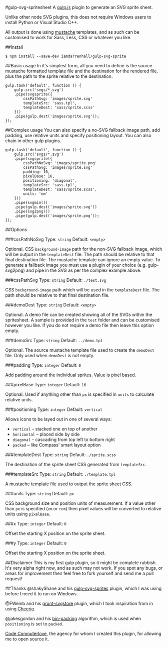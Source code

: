 #gulp-svg-spritesheet
A [gulp.js](http://gulpjs.com/) plugin to generate an SVG sprite sheet. 

Unlike other node SVG plugins, this does not require Windows users to install Python or Visual Studio C++. 

All output is done using [mustache](http://mustache.github.io/) templates, and as such can be customised to work for Sass, Less, CSS or whatever you like. 

##Install
```
$ npm install --save-dev iamdarrenhall/gulp-svg-sprite
```

##Basic usage
In it's simplest form, all you need to define is the source mustache formatted template file and the destination for the rendered file, plus the path to the sprite relative to the destination. 
```
gulp.task('default', function () {
    gulp.src('svgs/*.svg')
    .pipe(svgsprite({
        cssPathSvg: 'images/sprite.svg'
        templateSrc: 'sass.tpl',
        templateDest: 'sass/sprite.scss'
    }))
    .pipe(gulp.dest('images/sprite.svg'));
});
```

##Complex usage
You can also specify a no-SVG fallback image path, add padding, use relative units and specify positioning layout. You can also chain in other gulp plugins.
```
gulp.task('default', function () {
    gulp.src('svgs/*.svg')
    .pipe(svgsprite({
        cssPathNoSvg: 'images/sprite.png'
        cssPathSvg: 'images/sprite.svg'
        padding: 10,
        pixelBase: 16,
        positioning: 'diagonal',
        templateSrc: 'sass.tpl',
        templateDest: 'sass/sprite.scss',
        units: 'em'
    }))
    .pipe(svgmin())
    .pipe(gulp.dest('images/sprite.svg'))
    .pipe(svg2png())
    .pipe(gulp.dest('images/sprite.png'));
});
```

##Options

###cssPathNoSvg
Type: `string` 
Default: `<empty>` 

Optional. CSS `background-image` path for the non-SVG fallback image, which will be output in the `templateDest` file. The path should be relative to that final destination file. The mustache template can ignore an empty value. To generate a fallback image you must use a plugin of your choice (e.g. gulp-svg2png) and pipe in the SVG as per the complex example above.

###cssPathSvg
Type: `string` 
Default: `./test.svg` 

CSS `background-image` path which will be used in the `templateDest` file. The path should be relative to that final destination file.

###demoDest
Type: `string` 
Default: `<empty>` 

Optional. A demo file can be created showing all of the SVGs within the spritesheet. A sample is provided in the `test` folder and can be customised however you like. If you do not require a demo file then leave this option empty.

###demoSrc
Type: `string` 
Default: `../demo.tpl` 

Optional. The source mustache template file used to create the `demoDest` file. Only used when `demoDest` is not empty.

###padding
Type: `integer` 
Default: `0` 

Add padding around the individual sprites. Value is pixel based.

###pixelBase
Type: `integer` 
Default: `16` 

Optional. Used if anything other than `px` is specified in `units` to calculate relative units. 

###positioning
Type: `integer` 
Default: `vertical` 

Allows icons to be layed out in one of several ways:

 * `vertical` – stacked one on top of another
 * `horizontal` – placed side by side
 * `diagonal` – cascading from top left to bottom right
 * `packed` – like Compass' smart layout option

###templateDest
Type: `string` 
Default: `./sprite.scss` 

The destination of the sprite sheet CSS generated from `templateSrc`. 

###templateSrc
Type: `string` 
Default: `./template.tpl` 

A mustache template file used to output the sprite sheet CSS.

###units
Type: `string` 
Default: `px` 

CSS background size and position units of measurement. If a value other than `px` is specified (`em` or `rem`) then pixel values will be converted to relative units using `pixelBase`.

###x
Type: `integer` 
Default: `0` 

Offset the starting X position on the sprite sheet.

###y
Type: `integer` 
Default: `0` 

Offset the starting X position on the sprite sheet.

##Disclaimer
This is my first gulp plugin, so it might be complete rubbish. It's very alpha right now, and as such may not work. If you spot any bugs, or areas for improvement then feel free to fork yourself and send me a pull request!

##Thanks
@shakyShane and his [gulp-svg-sprites](https://github.com/shakyShane/gulp-svg-sprites) plugin, which I was using before I need it to run on Windows.

@FWeinb and his [grunt-svgstore](https://github.com/FWeinb/grunt-svgstore) plugin, which I took inspiration from in using [Cheerio](https://github.com/cheeriojs/cheerio). 

@jakesgordon and his [bin-packing](https://github.com/jakesgordon/bin-packing) algorithm, which is used when `positioning` is set to `packed`. 

[Code Computerlove](http://www.codecomputerlove.com/), the agency for whom I created this plugin, for allowing me to open source it. 
